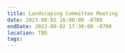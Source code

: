 ```yaml
---
title: Landscaping Committee Meeting
date: 2023-08-02 16:00:00 -0700
endDate: 2023-08-02 17:30:00 -0700
location: TBD
tags: 
---
```

